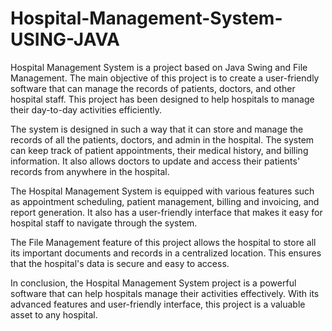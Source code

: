 # Hospital-Management-System-USING-JAVA

Hospital Management System is a project based on Java Swing and File Management. The main objective of this project is to create a user-friendly software that can manage the records of patients, doctors, and other hospital staff. This project has been designed to help hospitals to manage their day-to-day activities efficiently.

The system is designed in such a way that it can store and manage the records of all the patients, doctors, and admin in the hospital. The system can keep track of patient appointments, their medical history, and billing information. It also allows doctors to update and access their patients' records from anywhere in the hospital.

The Hospital Management System is equipped with various features such as appointment scheduling, patient management, billing and invoicing, and report generation. It also has a user-friendly interface that makes it easy for hospital staff to navigate through the system.

The File Management feature of this project allows the hospital to store all its important documents and records in a centralized location. This ensures that the hospital's data is secure and easy to access.

In conclusion, the Hospital Management System project is a powerful software that can help hospitals manage their activities effectively. With its advanced features and user-friendly interface, this project is a valuable asset to any hospital.
